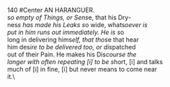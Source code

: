 140 #Center AN HARANGUER.\
s*o empty of Things, or Sens*e, that his Dry-\
nes*s has made his Leaks s*o wide, whats*oever is\
put in him runs out immediately. He is s*o\
long in delivering hims*elf, that thos*e that hear\
him des*ire to be delivered too, or dis*patched\
out of their Pain. He makes his Dis*course the\
longer with often repeating [i] to be s*hort, [i] and talks\
much of [i] in fine, [i] but never means to come near\
it.\
